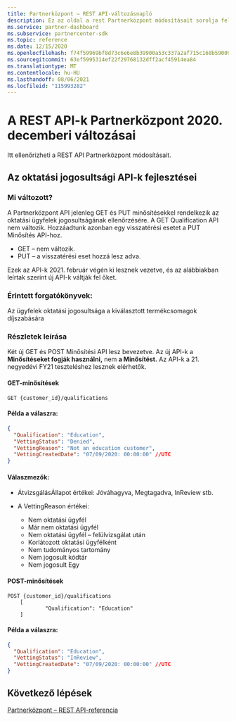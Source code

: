 ```yaml
---
title: Partnerközpont – REST API-változásnapló
description: Ez az oldal a rest Partnerközpont módosításait sorolja fel
ms.service: partner-dashboard
ms.subservice: partnercenter-sdk
ms.topic: reference
ms.date: 12/15/2020
ms.openlocfilehash: f74f59969bf8d73c6e6e8b39900a53c337a2af715c168b59009792beddf43159
ms.sourcegitcommit: 63ef5995314ef22f29768132dff2acf45914ea84
ms.translationtype: MT
ms.contentlocale: hu-HU
ms.lasthandoff: 08/06/2021
ms.locfileid: "115993282"
---
```

# <a name="december-2020-changes-to-partner-center-rest-apis"></a>A REST API-k Partnerközpont 2020. decemberi változásai

Itt ellenőrizheti a REST API Partnerközpont módosításait.

## <a name="enhancements-to-education-pricing-eligibility-apis"></a>Az oktatási jogosultsági API-k fejlesztései



### <a name="what-has-changed"></a>Mi változott?

A Partnerközpont API jelenleg GET és PUT minősítésekkel rendelkezik az oktatási ügyfelek jogosultságának ellenőrzésére. A GET Qualification API nem változik. Hozzáadtunk azonban egy visszatérési esetet a PUT Minősítés API-hoz.

- GET – nem változik.
- PUT – a visszatérési eset hozzá lesz adva.

Ezek az API-k 2021. február végén ki lesznek vezetve, és az alábbiakban leírtak szerint új API-k váltják fel őket.

### <a name="scenarios-impacted"></a>Érintett forgatókönyvek:

Az ügyfelek oktatási jogosultsága a kiválasztott termékcsomagok díjszabására

### <a name="detail-descriptions"></a>Részletek leírása

Két új GET és POST Minősítési API lesz bevezetve. Az új API-k a **Minősítéseket fogják használni,** nem **a Minősítést.** Az API-k a 21. negyedévi FY21 teszteléshez lesznek elérhetők.

#### <a name="get-qualifications"></a>GET-minősítések

```http
GET {customer_id}/qualifications
```

#### <a name="response-example"></a>Példa a válaszra:

```json
{
  "Qualification": "Education",
  "VettingStatus": "Denied",
  "VettingReason": "Not an education customer",
  "VettingCreatedDate": "07/09/2020: 00:00:00" //UTC
}
```

#### <a name="response-fields"></a>Válaszmezők: 

- ÁtvizsgálásÁllapot értékei: Jóváhagyva, Megtagadva, InReview stb.

- A VettingReason értékei:
   - Nem oktatási ügyfél
   - Már nem oktatási ügyfél
   - Nem oktatási ügyfél – felülvizsgálat után
   - Korlátozott oktatási ügyfélként
   - Nem tudományos tartomány
   - Nem jogosult kódtár
   - Nem jogosult Egy
 
#### <a name="post-qualifications"></a>POST-minősítések

```http
POST {customer_id}/qualifications
    [
            "Qualification": "Education"
    ]
```

#### <a name="response-example"></a>Példa a válaszra:

```JSON
{
  "Qualification": "Education",
  "VettingStatus": "InReview",
  "VettingCreatedDate": "07/09/2020: 00:00:00" //UTC
}
```

## <a name="next-steps"></a>Következő lépések

[Partnerközpont – REST API-referencia](partner-center-rest-api-reference.md)
